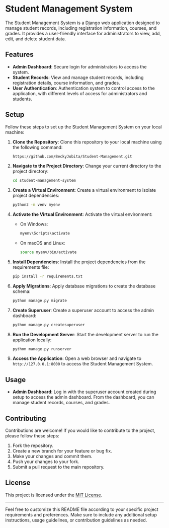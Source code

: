 # Student Management System

The Student Management System is a Django web application designed to manage student records, including registration information, courses, and grades. It provides a user-friendly interface for administrators to view, add, edit, and delete student data.

## Features

- **Admin Dashboard**: Secure login for administrators to access the system.
- **Student Records**: View and manage student records, including registration details, course information, and grades.
- **User Authentication**: Authentication system to control access to the application, with different levels of access for administrators and students.

## Setup

Follow these steps to set up the Student Management System on your local machine:

1. **Clone the Repository**: Clone this repository to your local machine using the following command:
   ```bash
   https://github.com/BeckyJobita/Student-Management.git
   ```

2. **Navigate to the Project Directory**: Change your current directory to the project directory:
   ```bash
   cd student-management-system
   ```

3. **Create a Virtual Environment**: Create a virtual environment to isolate project dependencies:
   ```bash
   python3 -m venv myenv
   ```

4. **Activate the Virtual Environment**: Activate the virtual environment:
   - On Windows:
     ```bash
     myenv\Scripts\activate
     ```
   - On macOS and Linux:
     ```bash
     source myenv/bin/activate
     ```

5. **Install Dependencies**: Install the project dependencies from the requirements file:
   ```bash
   pip install -r requirements.txt
   ```

6. **Apply Migrations**: Apply database migrations to create the database schema:
   ```bash
   python manage.py migrate
   ```

7. **Create Superuser**: Create a superuser account to access the admin dashboard:
   ```bash
   python manage.py createsuperuser
   ```

8. **Run the Development Server**: Start the development server to run the application locally:
   ```bash
   python manage.py runserver
   ```

9. **Access the Application**: Open a web browser and navigate to `http://127.0.0.1:8000` to access the Student Management System.

## Usage

- **Admin Dashboard**: Log in with the superuser account created during setup to access the admin dashboard. From the dashboard, you can manage student records, courses, and grades.

## Contributing

Contributions are welcome! If you would like to contribute to the project, please follow these steps:

1. Fork the repository.
2. Create a new branch for your feature or bug fix.
3. Make your changes and commit them.
4. Push your changes to your fork.
5. Submit a pull request to the main repository.

## License

This project is licensed under the [MIT License](LICENSE).

---

Feel free to customize this README file according to your specific project requirements and preferences. Make sure to include any additional setup instructions, usage guidelines, or contribution guidelines as needed.
